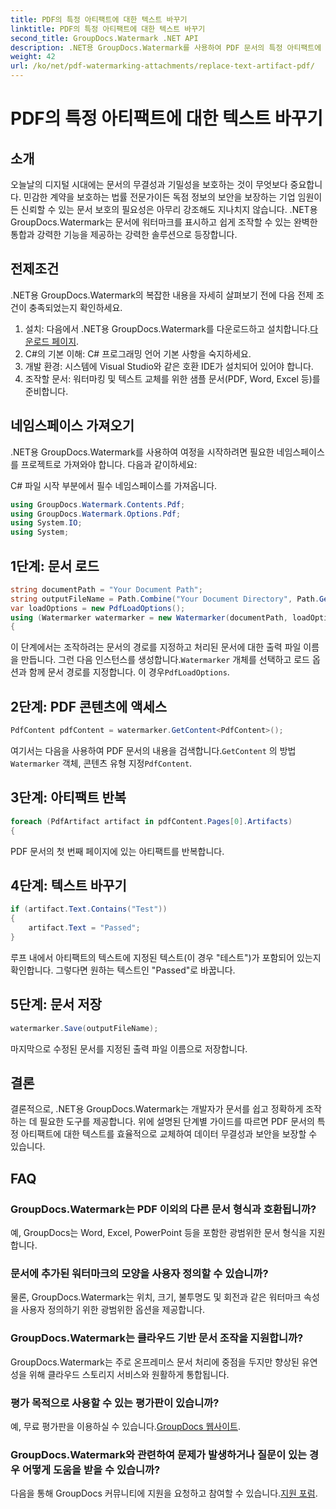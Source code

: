 ```yaml
---
title: PDF의 특정 아티팩트에 대한 텍스트 바꾸기
linktitle: PDF의 특정 아티팩트에 대한 텍스트 바꾸기
second_title: GroupDocs.Watermark .NET API
description: .NET용 GroupDocs.Watermark를 사용하여 PDF 문서의 특정 아티팩트에 대한 텍스트를 바꾸는 방법을 알아보세요. 손쉽게 문서 보안과 무결성을 강화하세요.
weight: 42
url: /ko/net/pdf-watermarking-attachments/replace-text-artifact-pdf/
---
```


# PDF의 특정 아티팩트에 대한 텍스트 바꾸기

## 소개
오늘날의 디지털 시대에는 문서의 무결성과 기밀성을 보호하는 것이 무엇보다 중요합니다. 민감한 계약을 보호하는 법률 전문가이든 독점 정보의 보안을 보장하는 기업 임원이든 신뢰할 수 있는 문서 보호의 필요성은 아무리 강조해도 지나치지 않습니다. .NET용 GroupDocs.Watermark는 문서에 워터마크를 표시하고 쉽게 조작할 수 있는 완벽한 통합과 강력한 기능을 제공하는 강력한 솔루션으로 등장합니다.
## 전제조건
.NET용 GroupDocs.Watermark의 복잡한 내용을 자세히 살펴보기 전에 다음 전제 조건이 충족되었는지 확인하세요.
1. 설치: 다음에서 .NET용 GroupDocs.Watermark를 다운로드하고 설치합니다.[다운로드 페이지](https://releases.groupdocs.com/Watermark/net/).
2. C#의 기본 이해: C# 프로그래밍 언어 기본 사항을 숙지하세요.
3. 개발 환경: 시스템에 Visual Studio와 같은 호환 IDE가 설치되어 있어야 합니다.
4. 조작할 문서: 워터마킹 및 텍스트 교체를 위한 샘플 문서(PDF, Word, Excel 등)를 준비합니다.

## 네임스페이스 가져오기
.NET용 GroupDocs.Watermark를 사용하여 여정을 시작하려면 필요한 네임스페이스를 프로젝트로 가져와야 합니다. 다음과 같이하세요:

C# 파일 시작 부분에서 필수 네임스페이스를 가져옵니다.
```csharp
using GroupDocs.Watermark.Contents.Pdf;
using GroupDocs.Watermark.Options.Pdf;
using System.IO;
using System;
```
## 1단계: 문서 로드
```csharp
string documentPath = "Your Document Path";
string outputFileName = Path.Combine("Your Document Directory", Path.GetFileName(documentPath));
var loadOptions = new PdfLoadOptions();
using (Watermarker watermarker = new Watermarker(documentPath, loadOptions))
{
```
 이 단계에서는 조작하려는 문서의 경로를 지정하고 처리된 문서에 대한 출력 파일 이름을 만듭니다. 그런 다음 인스턴스를 생성합니다.`Watermarker` 개체를 선택하고 로드 옵션과 함께 문서 경로를 지정합니다. 이 경우`PdfLoadOptions`.
## 2단계: PDF 콘텐츠에 액세스
```csharp
PdfContent pdfContent = watermarker.GetContent<PdfContent>();
```
 여기서는 다음을 사용하여 PDF 문서의 내용을 검색합니다.`GetContent` 의 방법`Watermarker` 객체, 콘텐츠 유형 지정`PdfContent`.
## 3단계: 아티팩트 반복
```csharp
foreach (PdfArtifact artifact in pdfContent.Pages[0].Artifacts)
{
```
PDF 문서의 첫 번째 페이지에 있는 아티팩트를 반복합니다.
## 4단계: 텍스트 바꾸기
```csharp
if (artifact.Text.Contains("Test"))
{
    artifact.Text = "Passed";
}
```
루프 내에서 아티팩트의 텍스트에 지정된 텍스트(이 경우 "테스트")가 포함되어 있는지 확인합니다. 그렇다면 원하는 텍스트인 "Passed"로 바꿉니다.
## 5단계: 문서 저장
```csharp
watermarker.Save(outputFileName);
```
마지막으로 수정된 문서를 지정된 출력 파일 이름으로 저장합니다.

## 결론
결론적으로, .NET용 GroupDocs.Watermark는 개발자가 문서를 쉽고 정확하게 조작하는 데 필요한 도구를 제공합니다. 위에 설명된 단계별 가이드를 따르면 PDF 문서의 특정 아티팩트에 대한 텍스트를 효율적으로 교체하여 데이터 무결성과 보안을 보장할 수 있습니다.
## FAQ
### GroupDocs.Watermark는 PDF 이외의 다른 문서 형식과 호환됩니까?
예, GroupDocs는 Word, Excel, PowerPoint 등을 포함한 광범위한 문서 형식을 지원합니다.
### 문서에 추가된 워터마크의 모양을 사용자 정의할 수 있습니까?
물론, GroupDocs.Watermark는 위치, 크기, 불투명도 및 회전과 같은 워터마크 속성을 사용자 정의하기 위한 광범위한 옵션을 제공합니다.
### GroupDocs.Watermark는 클라우드 기반 문서 조작을 지원합니까?
GroupDocs.Watermark는 주로 온프레미스 문서 처리에 중점을 두지만 향상된 유연성을 위해 클라우드 스토리지 서비스와 원활하게 통합됩니다.
### 평가 목적으로 사용할 수 있는 평가판이 있습니까?
 예, 무료 평가판을 이용하실 수 있습니다.[GroupDocs 웹사이트](https://releases.groupdocs.com/).
### GroupDocs.Watermark와 관련하여 문제가 발생하거나 질문이 있는 경우 어떻게 도움을 받을 수 있습니까?
 다음을 통해 GroupDocs 커뮤니티에 지원을 요청하고 참여할 수 있습니다.[지원 포럼](https://forum.groupdocs.com/c/watermark/19).